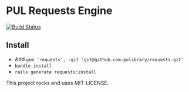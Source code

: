 # PUL Requests Engine

[![Build Status](https://travis-ci.org/pulibrary/requests.svg?branch=master)](https://travis-ci.org/pulibrary/requests)

## Install

* Add ```gem 'requests', :git 'git@github.com:pulibrary/requests.git'```
* ```bundle install```
* ```rails generate requests:install```

This project rocks and uses MIT-LICENSE.